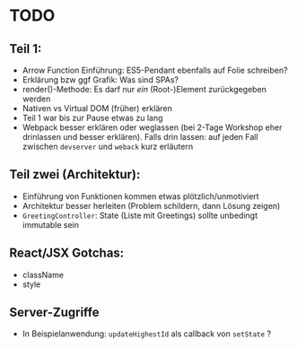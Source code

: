 # TODO

## Teil 1:
* Arrow Function Einführung: ES5-Pendant ebenfalls auf Folie schreiben?
* Erklärung bzw ggf Grafik: Was sind SPAs?
* render()-Methode: Es darf nur *ein* (Root-)Element zurückgegeben werden
* Nativen vs Virtual DOM (früher) erklären
* Teil 1 war bis zur Pause etwas zu lang
* Webpack besser erklären oder weglassen (bei 2-Tage Workshop eher drinlassen und besser erklären). Falls drin lassen: auf jeden Fall zwischen `devserver` und `weback` kurz erläutern

## Teil zwei (Architektur):

* Einführung von Funktionen kommen etwas plötzlich/unmotiviert
* Architektur besser herleiten (Problem schildern, dann Lösung zeigen)
* `GreetingController`: State (Liste mit Greetings) sollte unbedingt immutable sein

## React/JSX Gotchas:

* className
* style

## Server-Zugriffe

* In Beispielanwendung: `updateHighestId` als callback von `setState` ?
